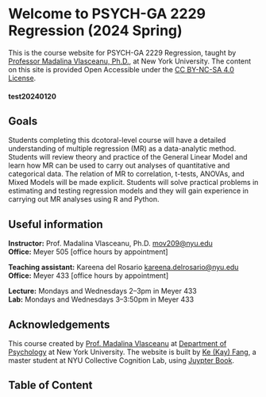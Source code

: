 # Welcome to PSYCH-GA 2229 Regression (2024 Spring)

This is the course website for PSYCH-GA 2229 Regression, taught by [Professor Madalina Vlasceanu, Ph.D.](https://www.mvlasceanu.com/), at New York University. The content on this site is provided Open Accessible under the [CC BY-NC-SA 4.0 License](http://creativecommons.org/licenses/by-nc-sa/4.0/).

#### test20240120

## Goals 

Students completing this dcotoral-level course will have a detailed understanding of multiple regression (MR) as a data-analytic method. Students will review theory and practice of the General Linear Model and learn how MR can be used to carry out analyses of quantitative and categorical data. The relation of MR to correlation, t-tests, ANOVAs, and Mixed Models will be made explicit. Students will solve practical problems in estimating and testing regression models and they will gain experience in carrying out MR analyses using R and Python.

## Useful information

**Instructor:** Prof. Madalina Vlasceanu, Ph.D. [mov209@nyu.edu](mailto:mov209@nyu.edu)      
**Office:** Meyer 505 [office hours by appointment]	

**Teaching assistant:** Kareena del Rosario [kareena.delrosario@nyu.edu](mailto:kareena.delrosario@nyu.edu)      
**Office:** Meyer 433 [office hours by appointment]	

**Lecture:** Mondays and Wednesdays 2–3pm in Meyer 433			                 
**Lab:** Mondays and Wednesdays 3–3:50pm in Meyer 433

## Acknowledgements

This course created by [Prof. Madalina Vlasceanu](https://www.mvlasceanu.com/) at [Department of Psychology](https://as.nyu.edu/departments/psychology.html) at New York University. The website is built by [Ke (Kay) Fang](https://github.com/KeFangPsych), a master student at NYU Collective Cognition Lab, using [Juypter Book](https://jupyterbook.org/en/stable/intro.html).

## Table of Content

```{tableofcontents}
```
